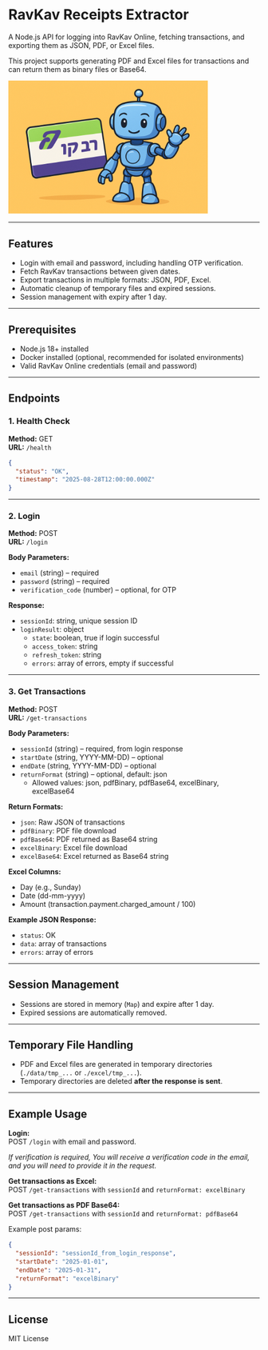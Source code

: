 # RavKav Receipts Extractor

A Node.js API for logging into RavKav Online, fetching transactions, and exporting them as JSON, PDF, or Excel files.

This project supports generating PDF and Excel files for transactions and can return them as binary files or Base64.

<img src="thumbnail.png" alt="drawing" width="400"/>

---

## Features

* Login with email and password, including handling OTP verification.
* Fetch RavKav transactions between given dates.
* Export transactions in multiple formats: JSON, PDF, Excel.
* Automatic cleanup of temporary files and expired sessions.
* Session management with expiry after 1 day.

---

## Prerequisites

* Node.js 18+ installed
* Docker installed (optional, recommended for isolated environments)
* Valid RavKav Online credentials (email and password)

---

## Endpoints

### 1. Health Check

**Method:** GET  
**URL:** `/health`

```json
{
  "status": "OK",
  "timestamp": "2025-08-28T12:00:00.000Z"
}
```
---

### 2. Login

**Method:** POST  
**URL:** `/login`

**Body Parameters:**
- `email` (string) – required
- `password` (string) – required
- `verification_code` (number) – optional, for OTP

**Response:**
- `sessionId`: string, unique session ID
- `loginResult`: object
   - `state`: boolean, true if login successful
   - `access_token`: string
   - `refresh_token`: string
   - `errors`: array of errors, empty if successful

---

### 3. Get Transactions

**Method:** POST  
**URL:** `/get-transactions`

**Body Parameters:**
- `sessionId` (string) – required, from login response
- `startDate` (string, YYYY-MM-DD) – optional
- `endDate` (string, YYYY-MM-DD) – optional
- `returnFormat` (string) – optional, default: json
   - Allowed values: json, pdfBinary, pdfBase64, excelBinary, excelBase64

**Return Formats:**
- `json`: Raw JSON of transactions
- `pdfBinary`: PDF file download
- `pdfBase64`: PDF returned as Base64 string
- `excelBinary`: Excel file download
- `excelBase64`: Excel returned as Base64 string

**Excel Columns:**
- Day (e.g., Sunday)
- Date (dd-mm-yyyy)
- Amount (transaction.payment.charged_amount / 100)

**Example JSON Response:**
- `status`: OK
- `data`: array of transactions
- `errors`: array of errors

---

## Session Management

* Sessions are stored in memory (`Map`) and expire after 1 day.
* Expired sessions are automatically removed.

---

## Temporary File Handling

* PDF and Excel files are generated in temporary directories (`./data/tmp_...` or `./excel/tmp_...`).
* Temporary directories are deleted **after the response is sent**.

---

## Example Usage

**Login:**  
POST `/login` with email and password.

_If verification is required, You will receive a verification code in the email, and you will need to provide it in the request._

**Get transactions as Excel:**  
POST `/get-transactions` with `sessionId` and `returnFormat: excelBinary`


**Get transactions as PDF Base64:**  
POST `/get-transactions` with `sessionId` and `returnFormat: pdfBase64`

Example post params:
```json
{
  "sessionId": "sessionId_from_login_response",
  "startDate": "2025-01-01",
  "endDate": "2025-01-31",
  "returnFormat": "excelBinary"
}
```

---

## License

MIT License
